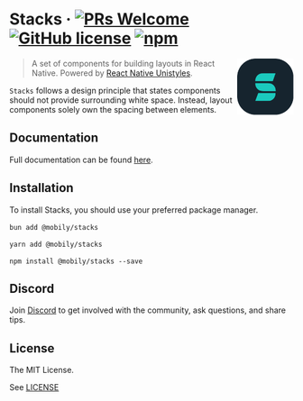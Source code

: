 # Stacks &middot; [![PRs Welcome](https://img.shields.io/badge/PRs-welcome-brightgreen.svg?style=flat-square)](http://makeapullrequest.com) [![GitHub license](https://img.shields.io/badge/license-MIT-blue.svg?style=flat-square)](https://github.com/grapp-dev/stacks/blob/master/LICENSE) [![npm](https://img.shields.io/npm/v/@mobily/stacks.svg?style=flat-square&amp;logo=npm)](https://www.npmjs.com/package/@mobily/stacks)

<img src="https://raw.githubusercontent.com/grapp-dev/stacks/main/assets/stacks-logo.png" alt="Stacks, a set of components for building layouts in React Native" align="right" width="100" height="100">

> A set of components for building layouts in React Native. Powered by [React Native Unistyles](https://github.com/jpudysz/react-native-unistyles).

`Stacks` follows a design principle that states components should not provide surrounding white space. Instead, layout components solely own the spacing between elements.

## Documentation

Full documentation can be found [here](https://stacks.grapp.dev).

## Installation

To install Stacks, you should use your preferred package manager.

```shell
bun add @mobily/stacks
```

```shell
yarn add @mobily/stacks
```

```shell
npm install @mobily/stacks --save
```

## Discord

Join [Discord](https://discord.gg/DhS6neVJBK) to get involved with the community, ask questions, and share tips.

## License

The MIT License.

See [LICENSE](LICENSE)
